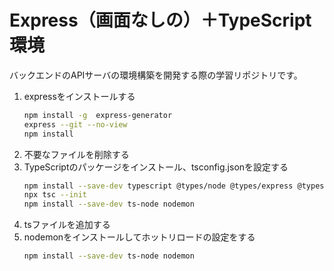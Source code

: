 # Express（画面なしの）＋TypeScript環境

バックエンドのAPIサーバの環境構築を開発する際の学習リポジトリです。

1. expressをインストールする
    ```bash
    npm install -g  express-generator
    express --git --no-view  
    npm install
    ```
2. 不要なファイルを削除する
3. TypeScriptのパッケージをインストール、tsconfig.jsonを設定する
    ```bash
    npm install --save-dev typescript @types/node @types/express @types/debug
    npx tsc --init
    npm install --save-dev ts-node nodemon
    ```
4. tsファイルを追加する
5. nodemonをインストールしてホットリロードの設定をする
    ```bash
    npm install --save-dev ts-node nodemon
    ```
